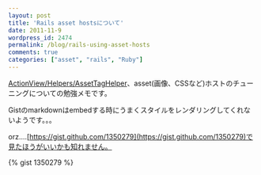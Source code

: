 ```yaml
---
layout: post
title: 'Rails asset hostsについて'
date: 2011-11-9
wordpress_id: 2474
permalink: /blog/rails-using-asset-hosts
comments: true
categories: ["asset", "rails", "Ruby"]
---
```

[ActionView/Helpers/AssetTagHelper](http://api.rubyonrails.org/classes/ActionView/Helpers/AssetTagHelper.html)、asset(画像、CSSなど)ホストのチューニングについての勉強メモです。

Gistのmarkdownはembedする時にうまくスタイルをレンダリングしてくれないようです。。。

orz....[https://gist.github.com/1350279](https://gist.github.com/1350279)で見たほうがいいかも知れません。

{% gist 1350279 %}
